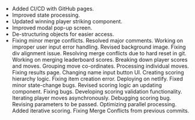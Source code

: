- Added CI/CD with GitHub pages. 
- Improved state processing.
- Updated winning player striking component.
- Improved modal pop-up screen.
- De-structuring objects for easier access.
- Fixing minor merge conflicts.
Resolved major comments.
Working on improper user input error handling.
Revised background image.
Fixing div alignment issue.
Resolving merge conflicts due to hard reset in git.
Working on merging leaderboard scores.
Breaking down player scores and moves.
Grouping move co-ordinates.
Processing individual moves.
Fixing results page.
Changing name input button UI.
Creating scoring hierarchy logic.
Fixing item creation error.
Deploying on netlify.
Fixed minor state-change bugs.
Revised scoring logic an updating component.
Fixing bugs.
Developing scoring validation functionality.
Iterating player moves asynchronously.
Debugging scoring bug.
Revising parameters to be passed.
Optimizing parallel processing.
Added iterative scoring.
Fixing Merge Conflicts from previous commits.
